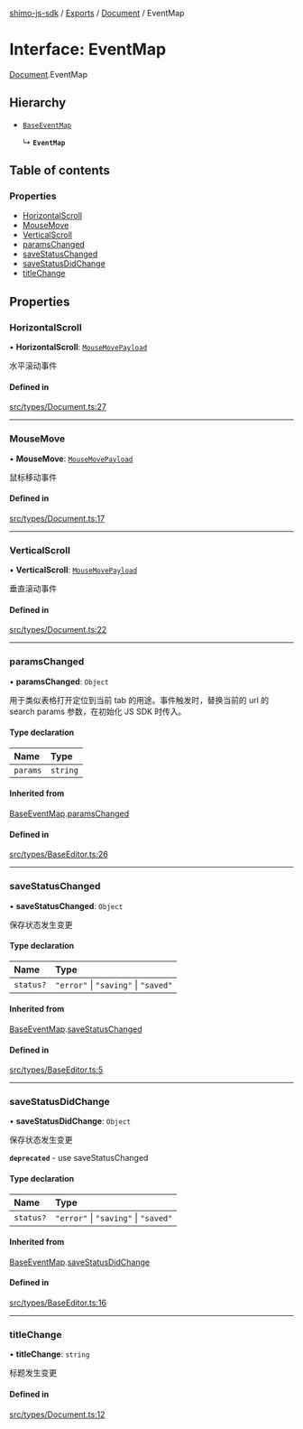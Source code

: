 [shimo-js-sdk](../README.md) / [Exports](../modules.md) / [Document](../modules/Document.md) / EventMap

# Interface: EventMap

[Document](../modules/Document.md).EventMap

## Hierarchy

- [`BaseEventMap`](BaseEventMap.md)

  ↳ **`EventMap`**

## Table of contents

### Properties

- [HorizontalScroll](Document.EventMap.md#horizontalscroll)
- [MouseMove](Document.EventMap.md#mousemove)
- [VerticalScroll](Document.EventMap.md#verticalscroll)
- [paramsChanged](Document.EventMap.md#paramschanged)
- [saveStatusChanged](Document.EventMap.md#savestatuschanged)
- [saveStatusDidChange](Document.EventMap.md#savestatusdidchange)
- [titleChange](Document.EventMap.md#titlechange)

## Properties

### HorizontalScroll

• **HorizontalScroll**: [`MouseMovePayload`](MouseMovePayload.md)

水平滚动事件

#### Defined in

[src/types/Document.ts:27](https://github.com/shimo-open/shimo-js-sdk/blob/24e3167/src/types/Document.ts#L27)

___

### MouseMove

• **MouseMove**: [`MouseMovePayload`](MouseMovePayload.md)

鼠标移动事件

#### Defined in

[src/types/Document.ts:17](https://github.com/shimo-open/shimo-js-sdk/blob/24e3167/src/types/Document.ts#L17)

___

### VerticalScroll

• **VerticalScroll**: [`MouseMovePayload`](MouseMovePayload.md)

垂直滚动事件

#### Defined in

[src/types/Document.ts:22](https://github.com/shimo-open/shimo-js-sdk/blob/24e3167/src/types/Document.ts#L22)

___

### paramsChanged

• **paramsChanged**: `Object`

用于类似表格打开定位到当前 tab 的用途。事件触发时，替换当前的 url 的 search params 参数，在初始化 JS SDK 时传入。

#### Type declaration

| Name | Type |
| :------ | :------ |
| `params` | `string` |

#### Inherited from

[BaseEventMap](BaseEventMap.md).[paramsChanged](BaseEventMap.md#paramschanged)

#### Defined in

[src/types/BaseEditor.ts:26](https://github.com/shimo-open/shimo-js-sdk/blob/24e3167/src/types/BaseEditor.ts#L26)

___

### saveStatusChanged

• **saveStatusChanged**: `Object`

保存状态发生变更

#### Type declaration

| Name | Type |
| :------ | :------ |
| `status?` | ``"error"`` \| ``"saving"`` \| ``"saved"`` |

#### Inherited from

[BaseEventMap](BaseEventMap.md).[saveStatusChanged](BaseEventMap.md#savestatuschanged)

#### Defined in

[src/types/BaseEditor.ts:5](https://github.com/shimo-open/shimo-js-sdk/blob/24e3167/src/types/BaseEditor.ts#L5)

___

### saveStatusDidChange

• **saveStatusDidChange**: `Object`

保存状态发生变更

**`deprecated`** - use saveStatusChanged

#### Type declaration

| Name | Type |
| :------ | :------ |
| `status?` | ``"error"`` \| ``"saving"`` \| ``"saved"`` |

#### Inherited from

[BaseEventMap](BaseEventMap.md).[saveStatusDidChange](BaseEventMap.md#savestatusdidchange)

#### Defined in

[src/types/BaseEditor.ts:16](https://github.com/shimo-open/shimo-js-sdk/blob/24e3167/src/types/BaseEditor.ts#L16)

___

### titleChange

• **titleChange**: `string`

标题发生变更

#### Defined in

[src/types/Document.ts:12](https://github.com/shimo-open/shimo-js-sdk/blob/24e3167/src/types/Document.ts#L12)
